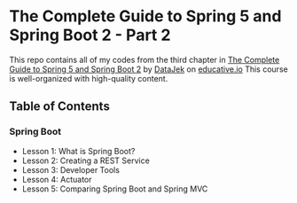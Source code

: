 # The Complete Guide to Spring 5 and Spring Boot 2 - Part 2

This repo contains all of my codes from the third chapter in [The Complete Guide to Spring 5 and Spring Boot 2](https://www.educative.io/courses/guide-spring-5-spring-boot-2) by [DataJek](https://www.educative.io/profile/view/5352985413550080) on [educative.io](https://www.educative.io/)
This course is well-organized with high-quality content.

## Table of Contents

### Spring Boot

- Lesson 1: What is Spring Boot?
- Lesson 2: Creating a REST Service
- Lesson 3: Developer Tools
- Lesson 4: Actuator
- Lesson 5: Comparing Spring Boot and Spring MVC